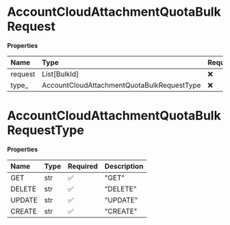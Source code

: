 # AccountCloudAttachmentQuotaBulkRequest

**Properties**

| Name    | Type                                       | Required | Description |
| :------ | :----------------------------------------- | :------- | :---------- |
| request | List[BulkId]                               | ❌       |             |
| type\_  | AccountCloudAttachmentQuotaBulkRequestType | ❌       |             |

# AccountCloudAttachmentQuotaBulkRequestType

**Properties**

| Name   | Type | Required | Description |
| :----- | :--- | :------- | :---------- |
| GET    | str  | ✅       | "GET"       |
| DELETE | str  | ✅       | "DELETE"    |
| UPDATE | str  | ✅       | "UPDATE"    |
| CREATE | str  | ✅       | "CREATE"    |

